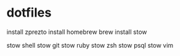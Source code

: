 # dotfiles
install zprezto
install homebrew
brew install stow

stow shell
stow git
stow ruby
stow zsh
stow psql
stow vim
